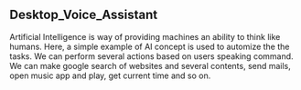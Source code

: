## Desktop_Voice_Assistant
Artificial Intelligence is way of providing machines an ability to think like humans. 
Here, a simple example of AI concept is used to automize the the tasks. We can perform 
several actions based on users speaking command. We can make google search of websites 
and several contents, send mails, open music app and play, get current time and so on.
